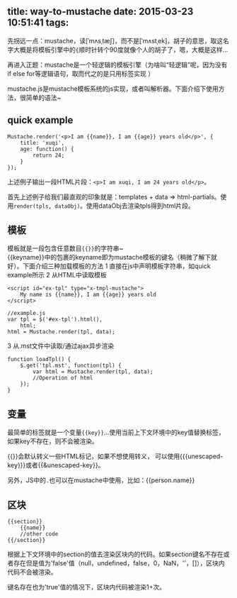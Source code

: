 title: way-to-mustache
date: 2015-03-23 10:51:41
tags:
---

先拐远一点：mustache，读[ˈmʌsˌtæʃ]，而不是[ˈmʌstˌek]，胡子的意思，取这名字大概是将模板引擎中的`{`顺时针转个90度就像个人的胡子了，嗯，大概是这样...

再进入正题：mustache是一个轻逻辑的模板引擎（为啥叫“轻逻辑”呢，因为没有if else for等逻辑语句，取而代之的是只用标签实现 ）

mustache.js是mustache模板系统的js实现，或者叫解析器。下面介绍下使用方法，很简单的语法~

## quick example

    Mustache.render('<p>I am {{name}}, I am {{age}} years old</p>', {
        title: 'xuqi',
        age: function() {
            return 24;
        }
    });

上述例子输出一段HTML片段：`<p>I am xuqi, I am 24 years old</p>`。

首先上述例子给我们最直观的印象就是：templates + data => html-partials。使用`render(tpls, dataObj)`。使用dataObj去渲染tpls得到html片段。

## 模板
模板就是一段包含任意数目`{{}}`的字符串~  
{{keyname}}中的包裹的keyname即为mustache模板的键名（稍微了解下就好）。下面介绍三种加载模板的方法
1 直接在js中声明模板字符串，如quick example所示
2 从HTML中读取模板

    <script id="ex-tpl" type="x-tmpl-mustache">
        My name is {{name}}, I am {{age}} years old
    </script>

    //example.js
    var tpl = $('#ex-tpl').html(),
        html;
    html = Mustache.render(tpl, data);

3 从.mst文件中读取/通过ajax异步渲染

    function loadTpl() {
        $.get('tpl.mst', function(tpl) {
            var html = Mustache.render(tpl, data);
            //Operation of html
        });
    }

## 变量
最简单的标签就是一个变量`{{key}}`...使用当前上下文环境中的key值替换标签，如果key不存在，则不会被渲染。

{{}}会默认转义一些HTML标记，如果不想使用转义， 可以使用{{{unescaped-key}}}或者{{&unescaped-key}}。

另外，JS中的`.`也可以在mustache中使用，比如：{{person.name}}

## 区块

    {{section}}
        {{name}}
        //other code
    {{/section}}
根据上下文环境中的section的值去渲染区块内的代码。如果section键名不存在或者存在但是值为'false'值（null，undefined，false，0，NaN，''，[]），区块内代码不会被渲染。

键名存在也为'true'值的情况下，区块内代码被渲染1+次。
